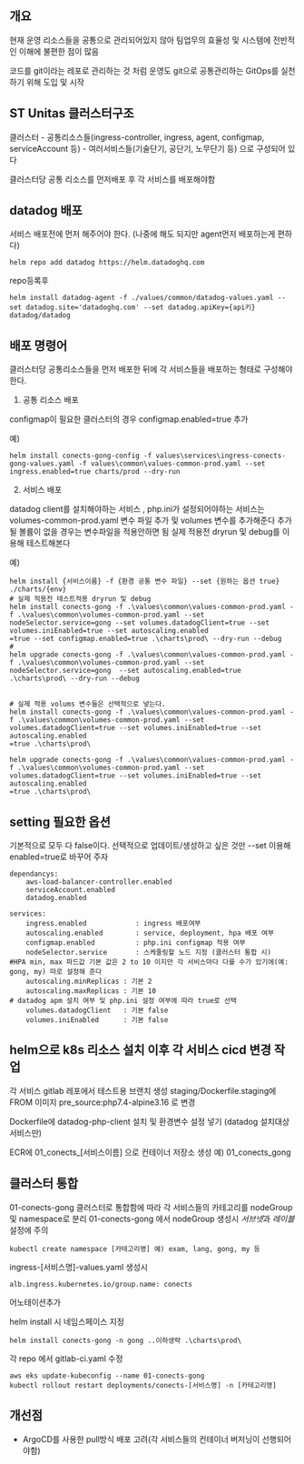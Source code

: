 ## 개요

현재 운영 리소스들을 공통으로 관리되어있지 않아 팀업무의 효율성 및 시스템에 전반적인 이해에 불편한 점이 많음

코드를 git이라는 레포로 관리하는 것 처럼 운영도 git으로 공통관리하는 GitOps를 실천하기 위해 도입 및 시작

## ST Unitas 클러스터구조 

클러스터 - 공통리소스들(ingress-controller, ingress, agent, configmap, serviceAccount 등) - 여러서비스들(기술단기, 공단기, 노무단기 등)
으로 구성되어 있다

클러스터당 공통 리소스를 먼저배포 후 각 서비스를 배포해야함

## datadog 배포

서비스 배포전에 먼저 해주어야 한다. (나중에 해도 되지만 agent먼저 배포하는게 편하다)
```
helm repo add datadog https://helm.datadoghq.com
```
repo등록후
```
helm install datadog-agent -f ./values/common/datadog-values.yaml --set datadog.site='datadoghq.com' --set datadog.apiKey={api키} datadog/datadog
```

## 배포 명령어

클러스터당 공통리소스들을 먼저 배포한 뒤에 각 서비스들을 배포하는 형태로 구성해야한다.

1. 공통 리소스 배포

configmap이 필요한 클러스터의 경우 configmap.enabled=true 추가

예)
```
helm install conects-gong-config -f values\services\ingress-conects-gong-values.yaml -f values\common\values-common-prod.yaml --set ingress.enabled=true charts/prod --dry-run
```

2. 서비스 배포

datadog client를 설치해야하는 서비스 , php.ini가 설정되어야하는 서비스는 volumes-common-prod.yaml 변수 파일 추가 및 volumes 변수를 추가해준다
추가될 볼륨이 없을 경우는 변수파일을 적용안하면 됨
실제 적용전 dryrun 및 debug를 이용해 테스트해본다

예)
```
helm install {서비스이름} -f {환경 공통 변수 파일} --set {원하는 옵션 true} ./charts/{env}
# 실제 적용전 테스트적용 dryrun 및 debug
helm install conects-gong -f .\values\common\values-common-prod.yaml -f .\values\common\volumes-common-prod.yaml --set nodeSelector.service=gong --set volumes.datadogClient=true --set volumes.iniEnabled=true --set autoscaling.enabled
=true --set configmap.enabled=true .\charts\prod\ --dry-run --debug
# 
helm upgrade conects-gong -f .\values\common\values-common-prod.yaml -f .\values\common\volumes-common-prod.yaml --set nodeSelector.service=gong  --set autoscaling.enabled=true .\charts\prod\ --dry-run --debug


# 실제 적용 volums 변수들은 선택적으로 넣는다.
helm install conects-gong -f .\values\common\values-common-prod.yaml -f .\values\common\volumes-common-prod.yaml --set volumes.datadogClient=true --set volumes.iniEnabled=true --set autoscaling.enabled
=true .\charts\prod\ 

helm upgrade conects-gong -f .\values\common\values-common-prod.yaml -f .\values\common\volumes-common-prod.yaml --set volumes.datadogClient=true --set volumes.iniEnabled=true --set autoscaling.enabled
=true .\charts\prod\ 
```


## setting 필요한 옵션

기본적으로 모두 다 false이다. 선택적으로 업데이트/생성하고 싶은 것만 --set 이용해 enabled=true로 바꾸어 주자
```
dependancys:
    aws-load-balancer-controller.enabled
    serviceAccount.enabled
    datadog.enabled

services:
    ingress.enabled            : ingress 배포여부
    autoscaling.enabled        : service, deployment, hpa 배포 여부
    configmap.enabled          : php.ini configmap 적용 여부
    nodeSelector.service       : 스케줄링할 노드 지정 (클러스터 통합 시)
#HPA min, max 파드값 기본 값은 2 to 10 이지만 각 서비스마다 다를 수가 있기에(예: gong, my) 따로 설정해 준다
    autoscaling.minReplicas : 기본 2
    autoscaling.maxReplicas : 기본 10
# datadog apm 설치 여부 및 php.ini 설정 여부에 따라 true로 선택
    volumes.datadogClient   : 기본 false
    volumes.iniEnabled      : 기본 false
```

## helm으로 k8s 리소스 설치 이후 각 서비스 cicd 변경 작업

각 서비스 gitlab 레포에서 테스트용 브랜치 생성
staging/Dockerfile.staging에 FROM 이미지 pre_source:php7.4-alpine3.16 로 변경

Dockerfile에 
datadog-php-client 설치 및 환경변수 설정 넣기 (datadog 설치대상 서비스만)

ECR에 01_conects_[서비스이름] 으로 컨테이너 저장소 생성 예) 01_conects_gong 

## 클러스터 통합

01-conects-gong 클러스터로 통합함에 따라 각 서비스들의 카테고리를 nodeGroup 및 namespace로 분리
01-conects-gong 에서 nodeGroup 생성시 *서브넷*과 *레이블* 설정에 주의 
```
kubectl create namespace [카테고리명] 예) exam, lang, gong, my 등
```
ingress-[서비스명]-values.yaml 생성시 
```
alb.ingress.kubernetes.io/group.name: conects
```
어노테이션추가

helm install 시 네임스페이스 지정

```
helm install conects-gong -n gong ..이하생략 .\charts\prod\ 
```

각 repo 에서 gitlab-ci.yaml 수정
```
aws eks update-kubeconfig --name 01-conects-gong 
kubectl rollout restart deployments/conects-[서비스명] -n [카테고리명]
```
## 개선점 

- ArgoCD를 사용한 pull방식 배포 고려(각 서비스들의 컨테이너 버저닝이 선행되어야함)
